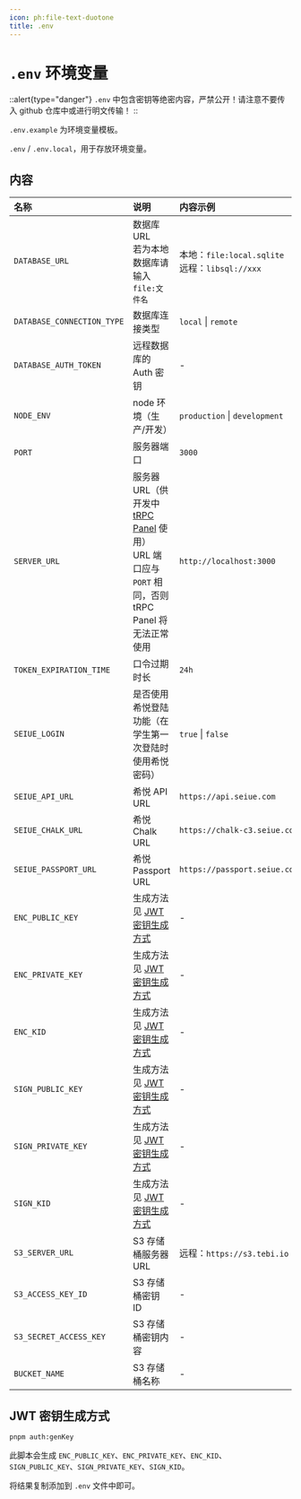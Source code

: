 ```yaml
---
icon: ph:file-text-duotone
title: .env
---
```


# `.env` 环境变量

::alert{type="danger"}
`.env` 中包含密钥等绝密内容，严禁公开！请注意不要传入 github 仓库中或进行明文传输！
::

`.env.example` 为环境变量模板。

`.env` / `.env.local`，用于存放环境变量。

## 内容

| 名称                       | 说明                                                                                                                                      | 内容示例                                          |
| :------------------------- | :---------------------------------------------------------------------------------------------------------------------------------------- | :------------------------------------------------ |
| `DATABASE_URL`             | 数据库 URL<br>若为本地数据库请输入 `file:文件名`                                                                                          | 本地：`file:local.sqlite`<br>远程：`libsql://xxx` |
| `DATABASE_CONNECTION_TYPE` | 数据库连接类型                                                                                                                            | `local` \|  `remote`                              |
| `DATABASE_AUTH_TOKEN`      | 远程数据库的 Auth 密钥                                                                                                                    | -                                                 |
| `NODE_ENV`                 | node 环境（生产/开发）                                                                                                                    | `production` \| `development`                     |
| `PORT`                     | 服务器端口                                                                                                                                | `3000`                                            |
| `SERVER_URL`               | 服务器 URL（供开发中 [tRPC Panel](https://github.com/iway1/trpc-panel) 使用）<br>URL 端口应与 `PORT` 相同，否则 tRPC Panel 将无法正常使用 | `http://localhost:3000`                           |
| `TOKEN_EXPIRATION_TIME`    | 口令过期时长                                                                                                                              | `24h`                                             |
| `SEIUE_LOGIN`              | 是否使用希悦登陆功能（在学生第一次登陆时使用希悦密码）                                                                                    | `true` \| `false`                                 |
| `SEIUE_API_URL`            | 希悦 API URL                                                                                                                              | `https://api.seiue.com`                           |
| `SEIUE_CHALK_URL`          | 希悦 Chalk URL                                                                                                                            | `https://chalk-c3.seiue.com`                      |
| `SEIUE_PASSPORT_URL`       | 希悦 Passport URL                                                                                                                         | `https://passport.seiue.com`                      |
| `ENC_PUBLIC_KEY`           | 生成方法见 [JWT 密钥生成方式](#jwt-密钥生成方式)                                                                                          | -                                                 |
| `ENC_PRIVATE_KEY`          | 生成方法见 [JWT 密钥生成方式](#jwt-密钥生成方式)                                                                                          | -                                                 |
| `ENC_KID`                  | 生成方法见 [JWT 密钥生成方式](#jwt-密钥生成方式)                                                                                          | -                                                 |
| `SIGN_PUBLIC_KEY`          | 生成方法见 [JWT 密钥生成方式](#jwt-密钥生成方式)                                                                                          | -                                                 |
| `SIGN_PRIVATE_KEY`         | 生成方法见 [JWT 密钥生成方式](#jwt-密钥生成方式)                                                                                          | -                                                 |
| `SIGN_KID`                 | 生成方法见 [JWT 密钥生成方式](#jwt-密钥生成方式)                                                                                          | -                                                 |
| `S3_SERVER_URL`            | S3 存储桶服务器 URL                                                                                                                       | 远程：`https://s3.tebi.io`                        |
| `S3_ACCESS_KEY_ID`         | S3 存储桶密钥 ID                                                                                                                          | -                                                 |
| `S3_SECRET_ACCESS_KEY`     | S3 存储桶密钥内容                                                                                                                         | -                                                 |
| `BUCKET_NAME`              | S3 存储桶名称                                                                                                                             | -                                                 |

## JWT 密钥生成方式

```bash
pnpm auth:genKey
```

此脚本会生成 `ENC_PUBLIC_KEY`、`ENC_PRIVATE_KEY`、`ENC_KID`、`SIGN_PUBLIC_KEY`、`SIGN_PRIVATE_KEY`、`SIGN_KID`。

将结果复制添加到 `.env` 文件中即可。
